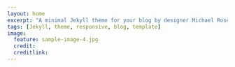 ```yaml
---
layout: home
excerpt: "A minimal Jekyll theme for your blog by designer Michael Rose."
tags: [Jekyll, theme, responsive, blog, template]
image:
  feature: sample-image-4.jpg
  credit:
  creditlink:
---
```

